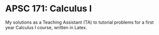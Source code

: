 # APSC 171: Calculus I

My solutions as a Teaching Assistant (TA) to tutorial problems for a first year
Calculus I course, written in Latex.
